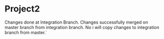 # Project2
Changes done at Integration Branch.
Changes successfully merged on master branch from integration branch.
No i will copy changes to integration branch from master.`

